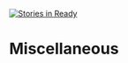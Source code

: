 [![Stories in Ready](https://badge.waffle.io/mgka/Miscellaneous.png?label=ready&title=Ready)](https://waffle.io/mgka/Miscellaneous)
# Miscellaneous